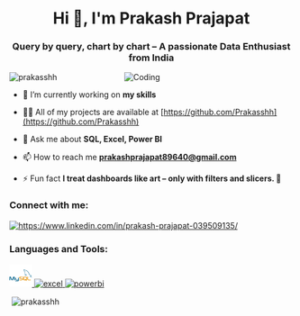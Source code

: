 <h1 align="center">Hi 👋, I'm Prakash Prajapat</h1>
<h3 align="center">Query by query, chart by chart – A passionate Data Enthusiast from India</h3>
<img align="right" alt="Coding" width="300" src="https://media3.giphy.com/media/v1.Y2lkPTc5MGI3NjExdTVtdGF4N2N4dml0YjIzbjF4a2hla2VwdmgwbHZldGJvbDRxNTVkeiZlcD12MV9pbnRlcm5hbF9naWZfYnlfaWQmY3Q9Zw/3oKIPEqDGUULpEU0aQ/giphy.gif" alt="Thinking GIF" width="200"/>

<p align="left"> <img src="https://komarev.com/ghpvc/?username=prakasshh&label=Profile%20views&color=0e75b6&style=flat" alt="prakasshh" /> </p>



- 🔭 I’m currently working on **my skills**

- 👨‍💻 All of my projects are available at [https://github.com/Prakasshh](https://github.com/Prakasshh)

- 💬 Ask me about **SQL, Excel, Power BI**

- 📫 How to reach me **prakashprajapat89640@gmail.com**

- ⚡ Fun fact **I treat dashboards like art – only with filters and slicers. 🎨**

<h3 align="left">Connect with me:</h3>
<p align="left">
<a href="https://linkedin.com/in/https://www.linkedin.com/in/prakash-prajapat-039509135/" target="blank"><img align="center" src="https://raw.githubusercontent.com/rahuldkjain/github-profile-readme-generator/master/src/images/icons/Social/linked-in-alt.svg" alt="https://www.linkedin.com/in/prakash-prajapat-039509135/" height="30" width="40" /></a>
</p>

<h3 align="left">Languages and Tools:</h3>
<p align="left">
  <a href="https://www.mysql.com/" target="_blank" rel="noreferrer">
    <img src="https://raw.githubusercontent.com/devicons/devicon/master/icons/mysql/mysql-original-wordmark.svg" alt="mysql" width="40" height="40"/>
  </a>
  
  <a href="https://www.microsoft.com/en-us/microsoft-365/excel" target="_blank" rel="noreferrer">
    <img src="https://upload.wikimedia.org/wikipedia/commons/7/73/Microsoft_Excel_2013-2019_logo.svg" alt="excel" width="40" height="40"/>
  </a>
  
  <a href="https://powerbi.microsoft.com/" target="_blank" rel="noreferrer">
    <img src="https://upload.wikimedia.org/wikipedia/commons/c/cf/New_Power_BI_Logo.svg" alt="powerbi" width="40" height="40"/>
  </a>
</p>


<p>&nbsp;<img align="center" src="https://github-readme-stats.vercel.app/api?username=prakasshh&show_icons=true&locale=en" alt="prakasshh" /></p>
